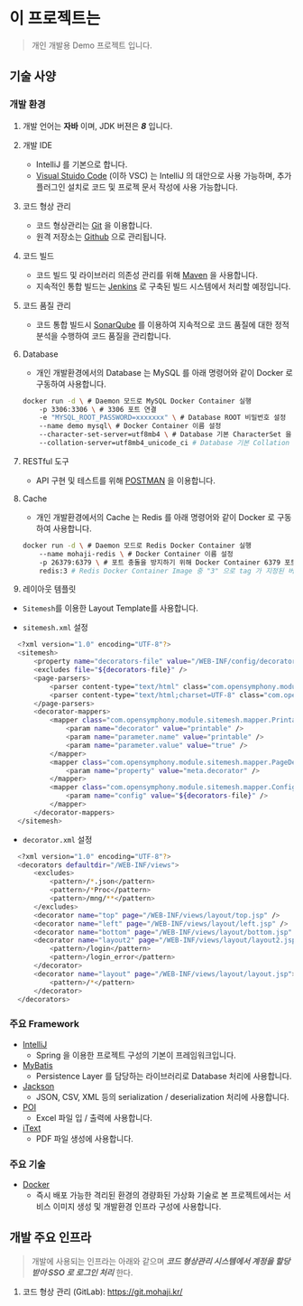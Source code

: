 # 이 프로젝트는

> 개인 개발용 Demo 프로젝트 입니다.

## 기술 사양

### 개발 환경

1. 개발 언어는 **자바** 이며, JDK 버젼은 **_8_** 입니다.
2. 개발 IDE
   * IntelliJ 를 기본으로 합니다.
   * [Visual Stuido Code](https://code.visualstudio.com/) (이하 VSC) 는 IntelliJ 의 대안으로 사용 가능하며, 추가 플러그인 설치로 코드 및 프로젝 문서 작성에 사용 가능합니다.
3. 코드 형상 관리
   * 코드 형상관리는 [Git](https://git-scm.com/) 을 이용합니다.
   * 원격 저장소는 [Github](https://about.github.com/) 으로 관리됩니다.
4. 코드 빌드
   * 코드 빌드 및 라이브러리 의존성 관리를 위해 [Maven](http://maven.apache.org/) 을 사용합니다.
   * 지속적인 통합 빌드는 [Jenkins](https://jenkins.io/) 로 구축된 빌드 시스템에서 처리할 예정입니다.
5. 코드 품질 관리
   * 코드 통합 빌드시 [SonarQube](https://www.sonarqube.org/) 를 이용하여 지속적으로 코드 품질에 대한 정적 분석을 수행하여 코드 품질을 관리합니다.
6. Database
   * 개인 개발환경에서의 Database 는 MySQL 를 아래 명령어와 같이 Docker 로 구동하여 사용합니다.

    ```bash
    docker run -d \ # Daemon 모드로 MySQL Docker Container 실행
        -p 3306:3306 \ # 3306 포트 연결
        -e "MYSQL_ROOT_PASSWORD=xxxxxxx" \ # Database ROOT 비밀번호 설정
        --name demo mysql\ # Docker Container 이름 설정
        --character-set-server=utf8mb4 \ # Database 기본 CharacterSet 을 UTF8 로 설정
        --collation-server=utf8mb4_unicode_ci # Database 기본 Collation 을 UTF8 로 설정
    ```
7. RESTful 도구
   * API 구현 및 테스트를 위해 [POSTMAN](https://www.getpostman.com/apps) 을 이용합니다.
8. Cache
   * 개인 개발환경에서의 Cache 는 Redis 를 아래 명령어와 같이 Docker 로 구동하여 사용합니다.

   ```bash
   docker run -d \ # Daemon 모드로 Redis Docker Container 실행
       --name mohaji-redis \ # Docker Container 이름 설정
       -p 26379:6379 \ # 포트 충돌을 방지하기 위해 Docker Container 6379 포트를 Docker Host 의 26379 로 연결
       redis:3 # Redis Docker Container Image 중 "3" 으로 tag 가 지정된 버젼 사용
   ```
9. 레이아웃 템플릿
  * `Sitemesh`를 이용한 Layout Template를 사용합니다.

  * `sitemesh.xml` 설정
  ```bash
    <?xml version="1.0" encoding="UTF-8"?>
    <sitemesh>
        <property name="decorators-file" value="/WEB-INF/config/decorator/decorator.xml" />
        <excludes file="${decorators-file}" />
        <page-parsers>
            <parser content-type="text/html" class="com.opensymphony.module.sitemesh.parser.HTMLPageParser" />
            <parser content-type="text/html;charset=UTF-8" class="com.opensymphony.module.sitemesh.parser.HTMLPageParser" />
        </page-parsers>
        <decorator-mappers>
            <mapper	class="com.opensymphony.module.sitemesh.mapper.PrintableDecoratorMapper">
                <param name="decorator" value="printable" />
                <param name="parameter.name" value="printable" />
                <param name="parameter.value" value="true" />
            </mapper>
            <mapper class="com.opensymphony.module.sitemesh.mapper.PageDecoratorMapper">
                <param name="property" value="meta.decorator" />
            </mapper>
            <mapper	class="com.opensymphony.module.sitemesh.mapper.ConfigDecoratorMapper">
                <param name="config" value="${decorators-file}" />
            </mapper>
        </decorator-mappers>
    </sitemesh>
  ```
  
  * `decorator.xml` 설정
  ```bash
    <?xml version="1.0" encoding="UTF-8"?>
    <decorators defaultdir="/WEB-INF/views">
        <excludes>
            <pattern>/*.json</pattern>
            <pattern>/*Proc</pattern>
            <pattern>/mng/**</pattern>
        </excludes>
        <decorator name="top" page="/WEB-INF/views/layout/top.jsp" />
        <decorator name="left" page="/WEB-INF/views/layout/left.jsp" />
        <decorator name="bottom" page="/WEB-INF/views/layout/bottom.jsp" />
        <decorator name="layout2" page="/WEB-INF/views/layout/layout2.jsp">
            <pattern>/login</pattern>
            <pattern>/login_error</pattern>
        </decorator>
        <decorator name="layout" page="/WEB-INF/views/layout/layout.jsp">
            <pattern>/*</pattern>
        </decorator>
    </decorators>
  ```

### 주요 Framework

* [IntelliJ](https://www.jetbrains.com/ko-kr/idea/download/#section=windows)
  * Spring 을 이용한 프로젝트 구성의 기본이 프레임워크입니다.
* [MyBatis](http://www.mybatis.org/mybatis-3/)
  * Persistence Layer 를 담당하는 라이브러리로 Database 처리에 사용합니다.
* [Jackson](https://github.com/FasterXML/jackson)
  * JSON, CSV, XML 등의 serialization / deserialization 처리에 사용합니다.
* [POI](https://poi.apache.org/)
  * Excel 파일 입 / 출력에 사용합니다.
* [iText](https://itextpdf.com/)
  * PDF 파일 생성에 사용합니다.

### 주요 기술

* [Docker](https://www.docker.com/)
  * 즉시 배포 가능한 격리된 환경의 경량화된 가상화 기술로 본 프로젝트에서는 서비스 이미지 생성 및 개발환경 인프라 구성에 사용합니다.

## 개발 주요 인프라

> 개발에 사용되는 인프라는 아래와 같으며 _**코드 형상관리 시스템에서 계정을 할당받아 SSO 로 로그인 처리**_ 한다.

1. 코드 형상 관리 (GitLab): <https://git.mohaji.kr/>

